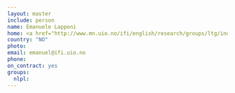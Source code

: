 ```yaml
---
layout: master
include: person
name: Emanuele Lapponi
home: <a href="http://www.mn.uio.no/ifi/english/research/groups/ltg/index.html">UIO, LTG</a>
country: "NO"
photo:
email: emanuel@ifi.uio.no
phone:
on_contract: yes
groups:
  nlpl:
---
```

